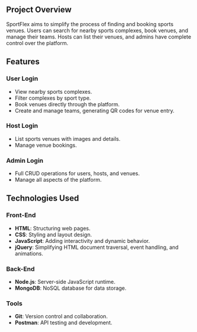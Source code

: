 ## Project Overview

SportFlex aims to simplify the process of finding and booking sports venues. Users can search for nearby sports complexes, book venues, and manage their teams. Hosts can list their venues, and admins have complete control over the platform.

## Features

### User Login
- View nearby sports complexes.
- Filter complexes by sport type.
- Book venues directly through the platform.
- Create and manage teams, generating QR codes for venue entry.

### Host Login
- List sports venues with images and details.
- Manage venue bookings.

### Admin Login
- Full CRUD operations for users, hosts, and venues.
- Manage all aspects of the platform.

## Technologies Used

### Front-End
- **HTML**: Structuring web pages.
- **CSS**: Styling and layout design.
- **JavaScript**: Adding interactivity and dynamic behavior.
- **jQuery**: Simplifying HTML document traversal, event handling, and animations.

### Back-End
- **Node.js**: Server-side JavaScript runtime.
- **MongoDB**: NoSQL database for data storage.

### Tools
- **Git**: Version control and collaboration.
- **Postman**: API testing and development.
